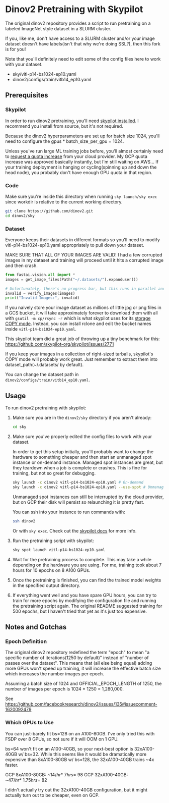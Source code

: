 # Dinov2 Pretraining with Skypilot

The original dinov2 repository provides a script to run pretraining on a labeled ImageNet style dataset in a SLURM cluster.

If you, like me, don't have access to a SLURM cluster and/or your image dataset doesn't have labels(isn't that why we're doing SSL?), then this fork is for you!

Note that you'll definitely need to edit some of the config files here to work with your dataset.
- sky/vitl-p14-bs1024-ep10.yaml
- dinov2/configs/train/vitb14_ep10.yaml


## Prerequisites

### Skypilot

In order to run dinov2 pretraining, you'll need [skypilot installed](https://skypilot.readthedocs.io/en/latest/getting-started/installation.html).
I recommend you install from source, but it's not required.

Because the dinov2 hyperparameters are set up for batch size 1024,
you'll need to configure the gpus * batch_size_per_gpu = 1024.

Unless you've run large ML training jobs before, you'll almost certainly need to [request a quota increase](https://skypilot.readthedocs.io/en/latest/cloud-setup/quota.html?highlight=quota)
from your cloud provider. My GCP quota increase was approved basically instantly, but I'm still waiting on AWS...
If your training deployment is hanging or cycling(spinning up and down the head node), you probably don't have enough GPU quota in that region.

### Code

Make sure you're inside this directory when running `sky launch/sky exec` since workdir is relative to the current working directory.

```bash
git clone https://github.com/dinov2.git
cd dinov2/sky
```

### Dataset
Everyone keeps their datasets in different formats so you'll need to modify vitl-p14-bs1024-ep10.yaml appropriately to pull down your dataset.

MAKE SURE THAT ALL OF YOUR IMAGES ARE VALID! I had a few corrupted images in my dataset and training will proceed until it hits a corrupted image and then crash.

```python
from fastai.vision.all import *
images = get_image_files(Path("~/.datasets/").expanduser())

# Unfortunately, there's no progress bar, but this runs in parallel and ran at ~100 images/s/cpu for me.
invalid = verify_images(images)
print("Invalid Images:", invalid)
```

If you naively store your image dataset as millions of little jpg or png files in a GCS bucket, it will take approximately forever to download them with all with `gsutil -m cp/rsync -r` which is what skypilot uses for its
[storage COPY mode](https://skypilot.readthedocs.io/en/latest/reference/storage.html). Instead, you can install
rclone and edit the bucket names inside `vitl-p14-bs1024-ep10.yaml`.

This skypilot team did a great job of throwing up a tiny benchmark for this: https://github.com/skypilot-org/skypilot/issues/2771

If you keep your images in a collection of right-sized tarballs, skypilot's COPY mode will probably work great. Just remember to extract them into dataset_path(~/.datasets/ by default).

You can change the dataset path in `dinov2/configs/train/vitb14_ep10.yaml`.


## Usage

To run dinov2 pretraining with skypilot:

1. Make sure you are in the `dinov2/sky` directory if you aren't already:

    ```bash
    cd sky
    ```

2. Make sure you've properly edited the config files to work with your dataset.

    In order to get this setup initially, you'll probably want to change the hardware to something cheaper and then
    start an unmanaged spot instance or on-demand instance. Managed spot instances are great, but they teardown
    when a job is complete or crashes. This is fine for training, but not so great for debugging.

    ```bash
    sky launch -c dinov2 vitl-p14-bs1024-ep10.yaml # On-demand
    sky launch -c dinov2 vitl-p14-bs1024-ep10.yaml --use-spot # Unmanaged spot
    ```

    Unmanaged spot instances can still be interrupted by the cloud provider, but on GCP their disk will persist so relaunching it is pretty fast.

    You can ssh into your instance to run commands with:

    ```bash
    ssh dinov2
    ```

    Or with `sky exec`. Check out the [skypilot docs](https://skypilot.readthedocs.io/en/latest/reference/cli.html?highlight=exec#sky-exec) for more info.


2. Run the pretraining script with skypilot:

    ```bash
    sky spot launch vitl-p14-bs1024-ep10.yaml
    ```

3. Wait for the pretraining process to complete. This may take a while depending on the hardware you are using.
For me, training took about 7 hours for 10 epochs on 8 A100 GPUs.

4. Once the pretraining is finished, you can find the trained model weights in the specified output directory.

5. If everything went well and you have spare GPU hours, you can try to train for more epochs by modifying the configuration file and running the pretraining script again. The original README suggested training for 500 epochs, but I haven't tried that yet as it's just too expensive.

## Notes and Gotchas

### Epoch Definition

The original dinov2 repository redefined the term "epoch" to mean "a specific number of iterations(1250 by default)" instead of "number of passes over the dataset". This means that (all else being equal) adding more GPUs won't speed up training, it will increase the effective batch size which increases the number images per epoch.

Assuming a batch size of 1024 and OFFICIAL_EPOCH_LENGTH of 1250, the number of images per epoch is 1024 * 1250 = 1,280,000.

See https://github.com/facebookresearch/dinov2/issues/135#issuecomment-1620092479

### Which GPUs to Use

You can just-barely fit bs=128 on an A100-80GB. I've only tried this with FSDP over 8 GPUs, so not sure if it will OOM on 1 GPU.

bs=64 won't fit on an A100-40GB, so your next-best option is 32xA100-40GB w/ bs=32. While this seems like it would be dramatically more expensive than 8xA100-80GB w/ bs=128, the 32xA100-40GB trains ~4x faster.

GCP  8xA100-80GB: ~$14/hr * ~7hrs = ~$98
GCP 32xA100-40GB: ~$47/hr * ~1.75hrs = ~$82

I didn't actually try out the 32xA100-40GB configuration, but it might actually turn out to be cheaper, even on GCP.

